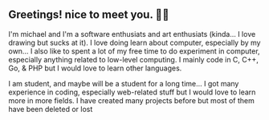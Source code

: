 ## Greetings! nice to meet you. 👋💗
I'm michael and I'm a software enthusiats and art enthusiats (kinda... I love drawing but sucks at it). I love doing learn about computer, especially by my own... I also like to spent a lot of my free time to do experiment in computer, especially anything related to low-level computing. I mainly code in C, C++, Go, & PHP but I would love to learn other languages.

I am student, and maybe will be a student for a long time... I got many experience in coding, especially web-related stuff but I would love to learn more in more fields. I have created many projects before but most of them have been deleted or lost

<!---
### misc
<a href='https://hakushigo.notion.site/hakushigo-77f36132c1fa425982528a51b9b74d09'> <img src="https://user-images.githubusercontent.com/72906412/236980363-e78e5741-ab5b-4e36-ac17-841b88fb6739.jpg" alt="drawing" width="15" height="15"/> Wiki, Blog & Stuff  </p>
--->
